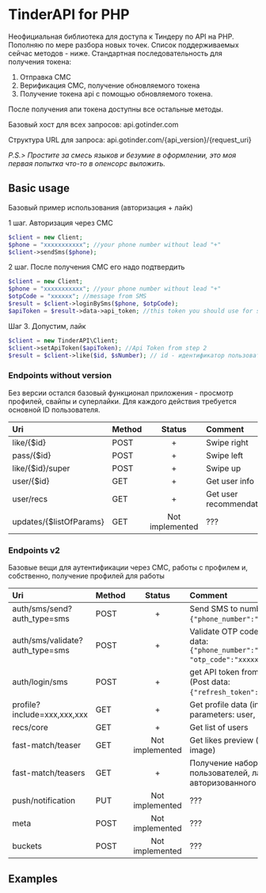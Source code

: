 # TinderAPI for PHP

Неофициальная библиотека для доступа к Тиндеру по API на PHP. Пополняю по мере разбора 
новых точек.
Список поддерживаемых сейчас методов - ниже.
Стандартная последовательность для получения токена:
1. Отправка СМС
2. Верификация СМС, получение обновляемого токена
3. Получение токена api с помощью обновляемого токена.

После получения апи токена доступны все остальные методы.

Базовый хост для всех запросов: api.gotinder.com

Структура URL для запроса: api.gotinder.com/{api_version}/{request_uri}

_P.S.> Простите за смесь языков и безумие в оформлении, это моя первая попытка 
что-то в опенсорс выложить._

## Basic usage
Базовый пример использования (авторизация + лайк)

1 шаг. Авторизация через СМС
```php
$client = new Client;
$phone = "xxxxxxxxxxx"; //your phone number without lead "+"
$client->sendSms($phone);
```

2 шаг. После получения СМС его надо подтвердить
```php
$client = new Client;
$phone = "xxxxxxxxxxx"; //your phone number without lead "+"
$otpCode = "xxxxxx"; //message from SMS
$result = $client->loginBySms($phone, $otpCode); 
$apiToken = $result->data->api_token; //this token you should use for subscribe every request
```
Шаг 3. Допустим, лайк
```php
$client = new TinderAPI\Client;
$client->setApiToken($apiToken); //Api Token from step 2
$result = $client->like($id, $sNumber); // id - идентификатор пользователя, sNumber - внутренний рейтинг пользователя
```

### Endpoints without version
Без версии остался базовый функционал приложения - просмотр профилей, свайпы и суперлайки.
Для каждого действия требуется основной ID пользователя.

| Uri           | Method    | Status    | Comment  |
| :---          | :---      | :---:     | :---     |
| like/{$id}    | POST      |+          | Swipe right |
| pass/{$id}    | POST      |+          | Swipe left |
| like/{$id}/super| POST    |+          | Swipe up |
| user/{$id}    | GET       |+          | Get user info |
| user/recs   | GET       | +          | Get user recommendation |
| updates/{$listOfParams}   | GET       | Not implemented          | ??? |

### Endpoints v2
Базовые вещи для аутентификации через СМС, работы с профилем и, собственно, получение профилей для работы

| Uri           | Method    | Status    | Comment  |
| :---          | :---      | :---:     | :---     |
| auth/sms/send?auth_type=sms | POST | + | Send SMS to number (Post data: `{"phone_number":"70000000000"}`)|
| auth/sms/validate?auth_type=sms | POST | + | Validate OTP code from SMS (Post data: `{"phone_number":"70000000000", "otp_code":"xxxxxx"}`) |
| auth/login/sms | POST | + | get API token from refresh token (Post data: `{"refresh_token":"xxxxxxxxxxxx"}`)|
| profile?include=xxx,xxx,xxx| GET | + | Get profile data (include parameters: user, likes, boost etc.)|
| recs/core | GET | + | Get list of users |
| fast-match/teaser | GET | Not implemented  | Get likes preview (count and main image)|
| fast-match/teasers | GET | + | Получение набора изображений пользователей, лайкнувших авторизованного|
| push/notification | PUT | Not implemented | ??? |
| meta | POST | Not implemented | ??? |
| buckets | POST | Not implemented | ??? |

## Examples
